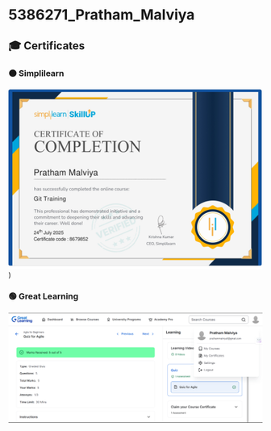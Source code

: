 # 5386271_Pratham_Malviya

## 🎓 Certificates

### 🟠 Simplilearn
![Simpli Learn Certificate](SimliLearn.jpg))

### 🟢 Great Learning
![Great Learning Course info](GreatLearning.png)


